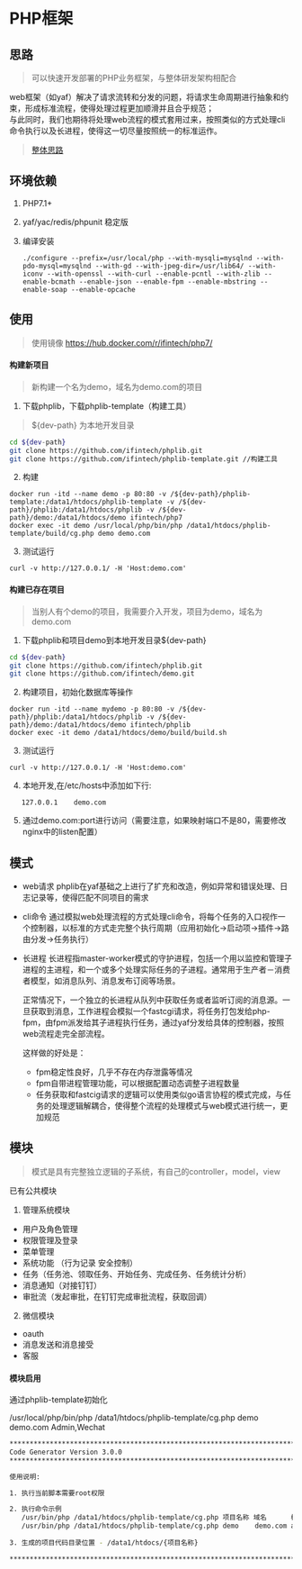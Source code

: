 # PHP框架

## 思路
> 可以快速开发部署的PHP业务框架，与整体研发架构相配合

web框架（如yaf）解决了请求流转和分发的问题，将请求生命周期进行抽象和约束，形成标准流程，使得处理过程更加顺滑并且合乎规范；  
与此同时，我们也期待将处理web流程的模式套用过来，按照类似的方式处理cli命令执行以及长进程，使得这一切尽量按照统一的标准运作。

> [整体思路](think.md)

## 环境依赖

1. PHP7.1+

1. yaf/yac/redis/phpunit 稳定版

1. 编译安装 

   ```shell
   ./configure --prefix=/usr/local/php --with-mysqli=mysqlnd --with-pdo-mysql=mysqlnd --with-gd --with-jpeg-dir=/usr/lib64/ --with-iconv --with-openssl --with-curl --enable-pcntl --with-zlib --enable-bcmath --enable-json --enable-fpm --enable-mbstring --enable-soap --enable-opcache
   ```

## 使用

> 使用镜像 https://hub.docker.com/r/ifintech/php7/

#### 构建新项目
> 新构建一个名为demo，域名为demo.com的项目

1. 下载phplib，下载phplib-template（构建工具）

> ${dev-path} 为本地开发目录
```bash
cd ${dev-path}
git clone https://github.com/ifintech/phplib.git
git clone https://github.com/ifintech/phplib-template.git //构建工具
```
2. 构建

```shell
docker run -itd --name demo -p 80:80 -v /${dev-path}/phplib-template:/data1/htdocs/phplib-template -v /${dev-path}/phplib:/data1/htdocs/phplib -v /${dev-path}/demo:/data1/htdocs/demo ifintech/php7
docker exec -it demo /usr/local/php/bin/php /data1/htdocs/phplib-template/build/cg.php demo demo.com
```

3. 测试运行

```shell
curl -v http://127.0.0.1/ -H 'Host:demo.com'
```

#### 构建已存在项目
> 当别人有个demo的项目，我需要介入开发，项目为demo，域名为demo.com

1. 下载phplib和项目demo到本地开发目录${dev-path}

```bash
cd ${dev-path}
git clone https://github.com/ifintech/phplib.git
git clone https://github.com/ifintech/demo.git
```

2. 构建项目，初始化数据库等操作

```shell
docker run -itd --name mydemo -p 80:80 -v /${dev-path}/phplib:/data1/htdocs/phplib -v /${dev-path}/demo:/data1/htdocs/demo ifintech/phplib
docker exec -it demo /data1/htdocs/demo/build/build.sh
```

3. 测试运行

```shell
curl -v http://127.0.0.1/ -H 'Host:demo.com'
```

4. 本地开发,在/etc/hosts中添加如下行:
```shell
   127.0.0.1	demo.com
```

5. 通过demo.com:port进行访问（需要注意，如果映射端口不是80，需要修改nginx中的listen配置）

## 模式

* web请求
  phplib在yaf基础之上进行了扩充和改造，例如异常和错误处理、日志记录等，使得匹配不同项目的需求
* cli命令
  通过模拟web处理流程的方式处理cli命令，将每个任务的入口视作一个控制器，以标准的方式走完整个执行周期（应用初始化->启动项->插件->路由分发->任务执行）
* 长进程
  长进程指master-worker模式的守护进程，包括一个用以监控和管理子进程的主进程，和一个或多个处理实际任务的子进程。通常用于生产者－消费者模型，如消息队列、消息发布订阅等场景。 
 
  正常情况下，一个独立的长进程从队列中获取任务或者监听订阅的消息源。一旦获取到消息，工作进程会模拟一个fastcgi请求，将任务打包发给php-fpm，由fpm派发给其子进程执行任务，通过yaf分发给具体的控制器，按照web流程走完全部流程。  

  这样做的好处是：
  * fpm稳定性良好，几乎不存在内存泄露等情况
  * fpm自带进程管理功能，可以根据配置动态调整子进程数量
  * 任务获取和fastcig请求的逻辑可以使用类似go语言协程的模式完成，与任务的处理逻辑解耦合，使得整个流程的处理模式与web模式进行统一，更加规范


## 模块
> 模式是具有完整独立逻辑的子系统，有自己的controller，model，view

已有公共模块  

1. 管理系统模块
  - 用户及角色管理
  - 权限管理及登录
  - 菜单管理
  - 系统功能 （行为记录 安全控制）
  - 任务（任务池、领取任务、开始任务、完成任务、任务统计分析）
  - 消息通知（对接钉钉）
  - 审批流（发起审批，在钉钉完成审批流程，获取回调）
  
2. 微信模块  
  - oauth
  - 消息发送和消息接受
  - 客服
  
  
#### 模块启用

通过phplib-template初始化  

/usr/local/php/bin/php /data1/htdocs/phplib-template/cg.php demo demo.com Admin,Wechat

```bash
*******************************************************************************************
Code Generator Version 3.0.0
*******************************************************************************************

使用说明:

1. 执行当前脚本需要root权限

2. 执行命令示例
   /usr/bin/php /data1/htdocs/phplib-template/cg.php 项目名称 域名      模块列表(多个模块用英文逗号分割)
   /usr/bin/php /data1/htdocs/phplib-template/cg.php demo    demo.com admin,wechat
   
3. 生成的项目代码目录位置 - /data1/htdocs/{项目名称}

*******************************************************************************************
```
